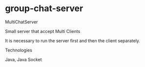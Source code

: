 # group-chat-server

MultiChatServer

Small server that accept Multi Clients

It is necessary to run the server first and then the client separately.


Technologies

Java, Java Socket
